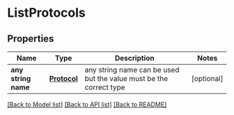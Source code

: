 # ListProtocols


## Properties
Name | Type | Description | Notes
------------ | ------------- | ------------- | -------------
**any string name** | [**Protocol**](Protocol.md) | any string name can be used but the value must be the correct type | [optional]

[[Back to Model list]](../README.md#documentation-for-models) [[Back to API list]](../README.md#documentation-for-api-endpoints) [[Back to README]](../README.md)


